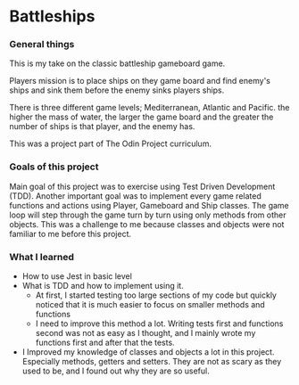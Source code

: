 # Battleships

### General things

This is my take on the classic battleship gameboard game.

Players mission is to place ships on they game board and find enemy's ships and sink them before the enemy sinks players
ships.

There is three different game levels; Mediterranean, Atlantic and Pacific. the higher the mass of water, the larger the
game board and the greater the number of ships is that player, and the enemy has.

This was a project part of The Odin Project curriculum.

### Goals of this project

Main goal of this project was to exercise using Test Driven Development (TDD). Another important goal was to implement
every game related functions and actions using Player, Gameboard and Ship classes. The game loop will step through the
game turn by turn using only methods from other objects. This was a challenge to me because classes and objects were not
familiar to me before this project.

### What I learned

- How to use Jest in basic level
- What is TDD and how to implement using it.
    - At first, I started testing too large sections of my code but quickly noticed that it is much easier to focus 
      on smaller methods and functions
    - I need to improve this method a lot. Writing tests first and functions second was not as easy as I thought, and I 
      mainly wrote my functions first and after that the tests.
- I Improved my knowledge of classes and objects a lot in this project. Especially methods, getters and setters. 
  They are not as scary as they used to be, and I found out why they are so useful.













